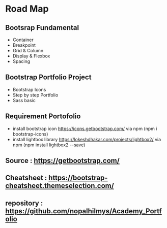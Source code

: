 # Road Map

## Bootsrap Fundamental

-   Container
-   Breakpoint
-   Grid & Column
-   Display & Flexbox
-   Spacing

## Bootstrap Portfolio Project

-   Bootstrap Icons
-   Step by step Portfolio
-   Sass basic

## Requirement Portofolio

-   install bootstrap icon https://icons.getbootstrap.com/ via npm (npm i bootstrap-icons)
-   install lightbox library https://lokeshdhakar.com/projects/lightbox2/ via npm (npm install lightbox2 --save)

## Source : https://getbootstrap.com/

## Cheatsheet : https://bootstrap-cheatsheet.themeselection.com/

## repository : https://github.com/nopalhilmys/Academy_Portfolio
